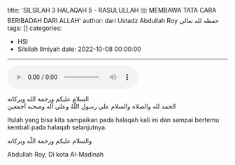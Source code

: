 title: 'SILSILAH 3 HALAQAH 5 - RASULULLAH ﷺ MEMBAWA TATA CARA BERIBADAH DARI ALLAH'
author: dari Ustadz Abdullah Roy حفظه لله تعالى
tags: []
categories:
  - HSI
  - Silsilah Ilmiyah
date: 2022-10-08 00:00:00
---
<audio controls="" src="https://docs.google.com/uc?export=open&id="></audio>

<div class="dalil">
  السلام عليكم ورحمة الله وبركاته
  <br>
  الحمد لله والصلاة والسلام على رسول اللَّهُ وعلى آله وصحبه أجمعين
</div>





Itulah yang bisa kita sampaikan pada halaqah kali ini dan sampai bertemu kembali pada halaqah selanjutnya.

<div class="dalil">
والسلام عليكم ورحمة اللّه وبركاته
</div>

<p class="signature">
Abdullah Roy, 
Di kota Al-Madinah
</p>